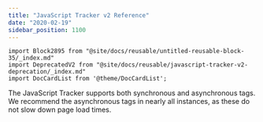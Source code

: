 ```yaml
---
title: "JavaScript Tracker v2 Reference"
date: "2020-02-19"
sidebar_position: 1100
---
```


```mdx-code-block
import Block2895 from "@site/docs/reusable/untitled-reusable-block-35/_index.md"
import DeprecatedV2 from "@site/docs/reusable/javascript-tracker-v2-deprecation/_index.md"
import DocCardList from '@theme/DocCardList';
```

<Block2895/>

<DeprecatedV2/>

The JavaScript Tracker supports both synchronous and asynchronous tags. We recommend the asynchronous tags in nearly all instances, as these do not slow down page load times.

<DocCardList/>
